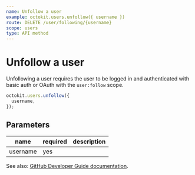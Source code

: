 ```yaml
---
name: Unfollow a user
example: octokit.users.unfollow({ username })
route: DELETE /user/following/{username}
scope: users
type: API method
---
```


# Unfollow a user

Unfollowing a user requires the user to be logged in and authenticated with basic auth or OAuth with the `user:follow` scope.

```js
octokit.users.unfollow({
  username,
});
```

## Parameters

<table>
  <thead>
    <tr>
      <th>name</th>
      <th>required</th>
      <th>description</th>
    </tr>
  </thead>
  <tbody>
    <tr><td>username</td><td>yes</td><td>

</td></tr>
  </tbody>
</table>

See also: [GitHub Developer Guide documentation](https://docs.github.com/rest/reference/users#unfollow-a-user).
